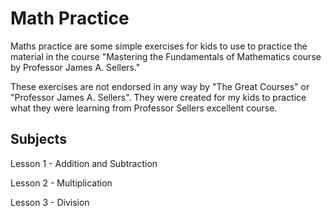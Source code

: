 # Math Practice

Maths practice are some simple exercises for kids to use 
to practice the material in the course
"Mastering the Fundamentals of Mathematics course
by Professor James A. Sellers."

These exercises are not endorsed in any way by "The Great Courses"
or "Professor James A. Sellers". They were created for my kids to
practice what they were learning from Professor Sellers excellent course.

## Subjects

Lesson 1 - Addition and Subtraction

Lesson 2 - Multiplication

Lesson 3 - Division

